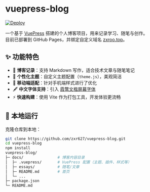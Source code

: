 # vuepress-blog

[![Deploy](https://github.com/zxr627/vuepress-blog/actions/workflows/deploy.yml/badge.svg)](https://github.com/zxr627/vuepress-blog/actions/workflows/deploy.yml)

一个基于 [VuePress](https://vuepress.vuejs.org/) 搭建的个人博客项目，用来记录学习、随笔与创作。  
目前已部署到 GitHub Pages，并绑定自定义域名 [zxroo.top](https://zxroo.top)。

## ✨ 功能特色

- 📖 **博客记录**：支持 Markdown 写作，适合技术文章与随笔笔记  
- 🎨 **个性化主题**：自定义主题配置（`theme.js`），美观简洁  
- 📱 **移动端适配**：针对手机端样式进行了优化  
- 🖋️ **中文字体支持**：引入 [霞鹜文楷屏幕字体](https://github.com/lxgw/LxgwWenKai-Screen)  
- ⚡ **快速构建**：使用 Vite 作为打包工具，开发体验更流畅  

## 🚀 本地运行

克隆仓库到本地：

```bash
git clone https://github.com/zxr627/vuepress-blog.git
cd vuepress-blog
npm install
vuepress-blog/
├─ docs/               # 博客内容目录
│  ├─ .vuepress/       # VuePress 配置（主题、插件、样式等）
│  ├─ essays/          # 随笔/文章
│  ├─ README.md        # 首页
│  └─ ... 
├─ package.json
└─ README.md
